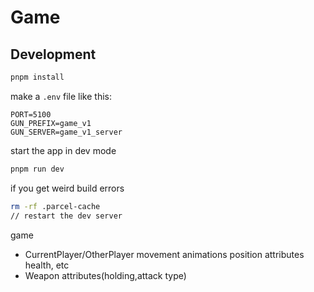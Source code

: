 # Game
 
## Development

```bash
pnpm install
```

make a `.env` file like this:

```
PORT=5100
GUN_PREFIX=game_v1
GUN_SERVER=game_v1_server
```

start the app in dev mode
```bash
pnpm run dev
```

if you get weird build errors

```bash
rm -rf .parcel-cache
// restart the dev server
```

game
- CurrentPlayer/OtherPlayer
    movement 
    animations
    position
    attributes health, etc
- Weapon 
    attributes(holding,attack type)
